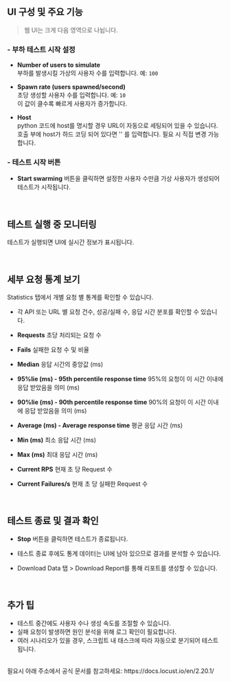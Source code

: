 <br>

## UI 구성 및 주요 기능

> 웹 UI는 크게 다음 영역으로 나뉩니다.


### - 부하 테스트 시작 설정

- **Number of users to simulate**  
  부하를 발생시킬 가상의 사용자 수를 입력합니다. 예: `100`

- **Spawn rate (users spawned/second)**  
  초당 생성할 사용자 수를 입력합니다. 예: `10`  
  이 값이 클수록 빠르게 사용자가 증가합니다.

- **Host**  
  python 코드에 host를 명시할 경우 URL이 자동으로 세팅되어 있을 수 있습니다.
  호출 부에 host가 하드 코딩 되어 있다면 '' 를 입력합니다.
  필요 시 직접 변경 가능합니다.

### - 테스트 시작 버튼

- **Start swarming** 버튼을 클릭하면 설정한 사용자 수만큼 가상 사용자가 생성되어 테스트가 시작됩니다.

<br>

## 테스트 실행 중 모니터링

테스트가 실행되면 UI에 실시간 정보가 표시됩니다.

<br>

## 세부 요청 통계 보기

Statistics 탭에서 개별 요청 별 통계를 확인할 수 있습니다.

- 각 API 또는 URL 별 요청 건수, 성공/실패 수, 응답 시간 분포를 확인할 수 있습니다.

- **Requests**
초당 처리되는 요청 수

- **Fails**
실패한 요청 수 및 비율

- **Median**
응답 시간의 중앙값 (ms)

- **95%lie (ms) - 95th percentile response time**
95%의 요청이 이 시간 이내에 응답 받았음을 의미 (ms)

- **90%lie (ms) - 90th percentile response time**
90%의 요청이 이 시간 이내에 응답 받았음을 의미 (ms)

- **Average (ms) - Average response time**
평균 응답 시간 (ms)

- **Min (ms)**
최소 응답 시간 (ms)

- **Max (ms)**
최대 응답 시간 (ms)

- **Current RPS**
현재 초 당 Request 수

- **Current Failures/s**
현재 초 당 실패한 Request 수

<br>

## 테스트 종료 및 결과 확인

- **Stop** 버튼을 클릭하면 테스트가 종료됩니다.

- 테스트 종료 후에도 통계 데이터는 UI에 남아 있으므로 결과를 분석할 수 있습니다.

- Download Data 탭 > Download Report를 통해 리포트를 생성할 수 있습니다.

<br>

## 추가 팁

- 테스트 중간에도 사용자 수나 생성 속도를 조절할 수 있습니다.  
- 실패 요청이 발생하면 원인 분석을 위해 로그 확인이 필요합니다.  
- 여러 시나리오가 있을 경우, 스크립트 내 태스크에 따라 자동으로 분기되어 테스트 됩니다.

<br>
필요시 아래 주소에서 공식 문서를 참고하세요:  
https://docs.locust.io/en/2.20.1/
